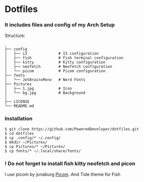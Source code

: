 # Dotfiles

### It includes files and config of my Arch Setup

Structure: 
```
.
├── config
│   ├── i3              # I3 configuration
│   ├── fish            # Fish terminal configuration
│   ├── kitty           # Kitty configuration
│   ├── neofetch        # Neofetch configuration
│   └── picom           # Picom configuration
├── fonts
│   └── JetBrainsMono   # Nerd Fonts
├── Pictures
│   ├── 1.jpg           # Icon
│   └── bg.jpg          # Background
│
├── LICENSE
└── README.md
```
### Installation

```
$ git clone https://github.com/PoweredDeveloper/dotfiles.git
$ cd dotfiles
$ cp .config/* ~/.config/
$ mkdir ~/Pictures/
$ cp Pictures/* ~/Pictures/
$ cp fonts/* ~/.local/share/fonts/
```

### ! Do not forget to install fish kitty neofetch and picon

I use picom by jonaburg [Picom](https://github.com/jonaburg/picom). And Tide theme for Fish

